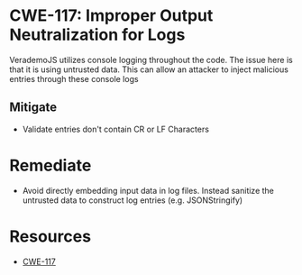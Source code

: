 # CWE-117: Improper Output Neutralization for Logs
VerademoJS utilizes console logging throughout the code. The issue here is that it is using untrusted data. This can allow an attacker to inject malicious entries through these console logs

## Mitigate
* Validate entries don't contain CR or LF Characters

# Remediate
* Avoid directly embedding input data in log files. Instead sanitize the untrusted data to construct log entries (e.g. JSONStringify)

# Resources
* [CWE-117](https://cwe.mitre.org/data/definitions/117.html)